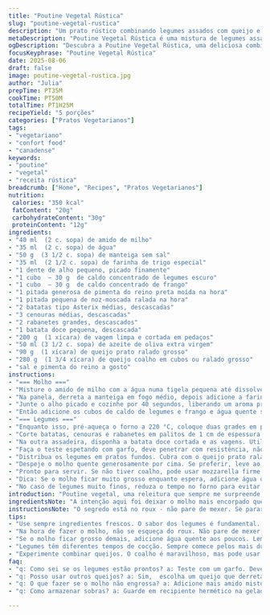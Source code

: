 ```yaml
---
title: "Poutine Vegetal Rústica"
slug: "poutine-vegetal-rustica"
description: "Um prato rústico combinando legumes assados com queijo e um molho encorpado feito com cubos de caldo concentrado variados. As quantidades dos ingredientes foram ajustadas para maior cremosidade no molho e variação de sabor nos legumes, trocando alguns deles e adicionando uma pitada especial para uma leve picância saborosa. Cozimento controlado pela textura e pelo aroma. Esse preparo explora uma mistura de raízes pouco comum, além do toque de noz-moscada no molho para dar um diferencial aromático."
metaDescription: "Poutine Vegetal Rústica é uma mistura de legumes assados com queijo e um molho espesso e saboroso. Experimente essa versão com toques brasileiros."
ogDescription: "Descubra a Poutine Vegetal Rústica, uma deliciosa combinação de legumes com queijo e um molho encorpado e aromático, perfeito para os amantes da comida confort."
focusKeyphrase: "Poutine Vegetal Rústica"
date: 2025-08-06
draft: false
image: poutine-vegetal-rustica.jpg
author: "Julia"
prepTime: PT35M
cookTime: PT50M
totalTime: PT1H25M
recipeYield: "5 porções"
categories: ["Pratos Vegetarianos"]
tags:
- "vegetariano"
- "confort food"
- "canadense"
keywords:
- "poutine"
- "vegetal"
- "receita rústica"
breadcrumb: ["Home", "Recipes", "Pratos Vegetarianos"]
nutrition: 
 calories: "350 kcal"
 fatContent: "20g"
 carbohydrateContent: "30g"
 proteinContent: "12g"
ingredients:
- "40 ml  (2 c. sopa) de amido de milho"
- "35 ml  (2 c. sopa) de água"
- "50 g  (3 1/2 c. sopa) de manteiga sem sal"
- "35 ml  (2 1/2 c. sopa) de farinha de trigo especial"
- "1 dente de alho pequeno, picado finamente"
- "1 cubo  – 30 g  de caldo concentrado de legumes escuro"
- "1 cubo  – 30 g  de caldo concentrado de frango"
- "1 pitada generosa de pimenta do reino preta moída na hora"
- "1 pitada pequena de noz-moscada ralada na hora"
- "2 batatas tipo Asterix médias, descascadas"
- "3 cenouras médias, descascadas"
- "2 rabanetes grandes, descascados"
- "1 batata doce pequena, descascada"
- "200 g  (1 xícara) de vagem limpa e cortada em pedaços"
- "50 ml (3 1/2 c. sopa) de azeite de oliva extra virgem"
- "90 g  (1 xícara) de queijo prato ralado grosso"
- "280 g  (1 3/4 xícara) de queijo coalho em cubos ou ralado grosso"
- "sal e pimenta do reino a gosto"
instructions:
- "=== Molho ==="
- "Misture o amido de milho com a água numa tigela pequena até dissolver. Reserve para evitar grumos depois."
- "Na panela, derreta a manteiga em fogo médio, depois adicione a farinha e mexa constantemente por cerca de 6 minutos, até o roux ficar dourado, com cheiro de noz. Esse passo dá cor e sabor ao molho; atenção para não queimar, mexa sempre."
- "Junte o alho picado e cozinhe por 40 segundos, liberando um aroma profundo de alho sem pesar."
- "Então adicione os cubos de caldo de legumes e frango e água quente suficiente para 300 ml, mexa com um batedor de arame até ferver. Incorpore a mistura do amido; o molho vai engrossar rapidinho, cerca de 4 minutos em fogo baixo. Ajuste com noz-moscada e pimenta do reino. Reserve em fogo baixo para manter quente."
- "=== Legumes ==="
- "Enquanto isso, pré-aqueça o forno a 220 °C, coloque duas grades em posições centrais e forre duas assadeiras com papel manteiga."
- "Corte batatas, cenouras e rabanetes em palitos de 1 cm de espessura. Distribua numa assadeira, jogue 25 ml de azeite por cima, salpique sal e pimenta. Misture com as mãos para cobrir bem cada pedaço. Leve ao forno por 16 minutos até começarem a dourar nas bordas. Tire, vire-os para uniformidade."
- "Na outra assadeira, disponha a batata doce cortada e as vagens. Utilize os 25 ml de azeite restantes aqui, tempere, e volte para o forno junto com a primeira assadeira. Deixe assar por mais 18 minutos, período em que os legumes ficam macios mas ainda firmes, com cantos levemente tostados - sinal de caramelização que dá sabor."
- "Faça o teste espetando com garfo, deve penetrar com resistência, não desmanchar."
- "Distribua os legumes em pratos fundos. Cubra com o queijo prato ralado e o coalho em pedaços."
- "Despeje o molho quente generosamente por cima. Se preferir, leve ao forno por 4 minutos extra para o queijo derreter tudo e criar aquela camada gratinada. Comece a sentir o cheiro que lembra encontros caseiros e almoços de domingo."
- "Pronto para servir. Se não tiver coalho, pode usar mozzarella firme ou um queijo minas curado para substituir. Queijo prata também funciona nessa mistura, adaptei várias vezes."
- "Dica: Se o molho ficar muito grosso enquanto espera, adicione água quente aos poucos, mexendo bem. Se muito líquido, volte ao fogo para reduzir."
- "No caso de legumes muito finos, reduza o tempo no forno para evitar ressecamento ou pedaços muito moles."
introduction: "Poutine vegetal, uma releitura que sempre me surpreende. Legumes rústicos, assados até o ponto certo, marcando presença e textura, combinados com aquele molho espesso, brilhante e cheio de sabor. O toque da noz-moscada no molho é minha sacada pra dar um aroma profundo. Já tentei de tudo para não deixar sem graça — as vezes troco o queijo coalho por um queijo minas curado, só pra variar a textura e o sabor da cobertura. Claro, a crocância das bordas e o melado natural dos legumes quando assam tem seu protagonismo, junto com o molho bem encorpado. Aquela ideia que legumes podem ser o centro da festa e não apenas acompanhamento."
ingredientsNote: "A intenção aqui foi deixar o molho mais encorpado que no original, por isso aumentei um pouco a manteiga e a farinha, isso garante o ponto onde o molho envolve tudo. Troquei a caixa de caldo concentrado por cubos, facilita controlar a intensidade e dá um sabor mais ‘feito em casa’, quando não tem dá pra usar fondinho industrializado bom. No lugar dos tradicionais legumes, usei rabanete no lugar do pão-de-ló para uma apimentada sutil e batata tipo Asterix que tem menos água e segura a textura. O queijo coalho entra para demonstrar um contraste com o cheddar mais macio, e o prato dado o status de comfort food. Algumas pitadas de temperos tipo noz-moscada são tudo, dá uma afinação no paladar que poucos sabem fazer. Trocar os legumes conforme a estação é esperto; manteiga e queijo podem variar também, sem medo. Para veganos, basta substituir o queijo por versões veganas e usar caldos vegetais."
instructionsNote: "O segredo está no roux - não pare de mexer. Se parar, queima rápido e azeda a graça. Apoiando a panela e mexendo firme, dá para controlar a cor, que vai do beges claro até próximo do caramelo. Depois, o molho concentra-se rápido com o amido, vai do líquido ralo ao sedoso e espesso com consistência suficiente para cobrir os legumes. No forno, a ordem dos legumes mais duros para moles evita que alguns cozinhem demais. Virar os legumes na metade do tempo garante dourar por igual, principalmente nas bordas. O cheiro do alho e o tostado do roux, junto com os níveis de crocância dos legumes, são sinais para respeitar os tempos. Se o queijo não derreter do jeito desejado, um ‘gril’ rápido no forno manda ver numa cobertura bronzeada e borbulhante. Sempre experimente a textura dos legumes – o ‘mole mas firme’ é a medida. Chame quem for que rende conversa e combina com aquela cerveja gelada!"
tips:
- "Use sempre ingredientes frescos. O sabor dos legumes é fundamental. Experimente trocar batatas por inhame se quiser algo diferente. A textura muda, mas a essência permanece."
- "Na hora de fazer o molho, não se esqueça do roux. Não pare de mexer, isso é crucial. O aroma da manteiga é um sinal. Veja a cor mudar, observe o cheiro. Tudo conta."
- "Se o molho ficar grosso demais, adicione água quente aos poucos. Lembre-se: mistura com calma. Se ficar ralo, leve ao fogo novamente. É questão de ajuste e acerto."
- "Legumes têm diferentes tempos de cocção. Sempre comece pelos mais duros. E vire na metade, para que todos cozinhem iguais. Isso garante a crocância. O toque é tudo."
- "Experimente combinar queijos. O coalho é maravilhoso, mas pode usar mozzarella firme. Ou até mesmo um queijo minas curado. Não tenha medo de brincar no sabor e textura."
faq:
- "q: Como sei se os legumes estão prontos? a: Teste com um garfo. Deve entrar com resistência. Olhe também a cor. Bordas douradas indicam caramelização."
- "q: Posso usar outros queijos? a: Sim,  escolha um queijo que derreta bem. Evite queijos muito secos. Experiência me mostrou que um bom cheddar funciona."
- "q: O que fazer se o molho não engrossa? a: Adicione mais amido misturado em água, sempre em calor baixo. Ser paciente é necessário. A intensidade da mistura é o segredo."
- "q: Como armazenar sobras? a: Guarde em recipiente hermético na geladeira. Depois, reaqueça no forno. Assim você mantém a crocância dos legumes."

---
```

